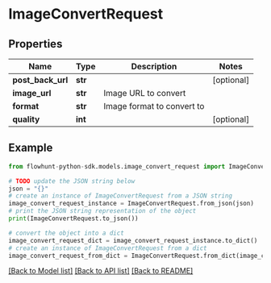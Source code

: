 # ImageConvertRequest


## Properties

Name | Type | Description | Notes
------------ | ------------- | ------------- | -------------
**post_back_url** | **str** |  | [optional] 
**image_url** | **str** | Image URL to convert | 
**format** | **str** | Image format to convert to | 
**quality** | **int** |  | [optional] 

## Example

```python
from flowhunt-python-sdk.models.image_convert_request import ImageConvertRequest

# TODO update the JSON string below
json = "{}"
# create an instance of ImageConvertRequest from a JSON string
image_convert_request_instance = ImageConvertRequest.from_json(json)
# print the JSON string representation of the object
print(ImageConvertRequest.to_json())

# convert the object into a dict
image_convert_request_dict = image_convert_request_instance.to_dict()
# create an instance of ImageConvertRequest from a dict
image_convert_request_from_dict = ImageConvertRequest.from_dict(image_convert_request_dict)
```
[[Back to Model list]](../README.md#documentation-for-models) [[Back to API list]](../README.md#documentation-for-api-endpoints) [[Back to README]](../README.md)


